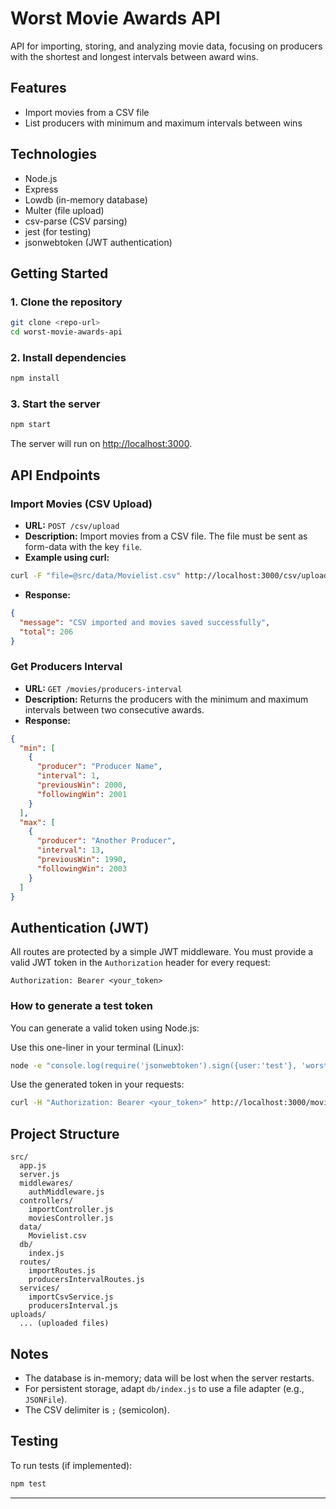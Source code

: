 # Worst Movie Awards API

API for importing, storing, and analyzing movie data, focusing on producers with the shortest and longest intervals between award wins.

## Features
- Import movies from a CSV file
- List producers with minimum and maximum intervals between wins

## Technologies
- Node.js
- Express
- Lowdb (in-memory database)
- Multer (file upload)
- csv-parse (CSV parsing)
- jest (for testing)
- jsonwebtoken (JWT authentication)

## Getting Started

### 1. Clone the repository
```bash
git clone <repo-url>
cd worst-movie-awards-api
```

### 2. Install dependencies
```bash
npm install
```

### 3. Start the server
```bash
npm start
```
The server will run on [http://localhost:3000](http://localhost:3000).

## API Endpoints

### Import Movies (CSV Upload)
- **URL:** `POST /csv/upload`
- **Description:** Import movies from a CSV file. The file must be sent as form-data with the key `file`.
- **Example using curl:**
```bash
curl -F "file=@src/data/Movielist.csv" http://localhost:3000/csv/upload
```
- **Response:**
```json
{
  "message": "CSV imported and movies saved successfully",
  "total": 206
}
```

### Get Producers Interval
- **URL:** `GET /movies/producers-interval`
- **Description:** Returns the producers with the minimum and maximum intervals between two consecutive awards.
- **Response:**
```json
{
  "min": [
    {
      "producer": "Producer Name",
      "interval": 1,
      "previousWin": 2000,
      "followingWin": 2001
    }
  ],
  "max": [
    {
      "producer": "Another Producer",
      "interval": 13,
      "previousWin": 1990,
      "followingWin": 2003
    }
  ]
}
```

## Authentication (JWT)

All routes are protected by a simple JWT middleware. You must provide a valid JWT token in the `Authorization` header for every request:

```
Authorization: Bearer <your_token>
```

### How to generate a test token

You can generate a valid token using Node.js:

Use this one-liner in your terminal (Linux):

```bash
node -e "console.log(require('jsonwebtoken').sign({user:'test'}, 'worst-movie-secret', {expiresIn:'1h'}))"
```

Use the generated token in your requests:

```bash
curl -H "Authorization: Bearer <your_token>" http://localhost:3000/movies/producers-interval
```

## Project Structure
```
src/
  app.js
  server.js
  middlewares/
    authMiddleware.js
  controllers/
    importController.js
    moviesController.js
  data/
    Movielist.csv
  db/
    index.js
  routes/
    importRoutes.js
    producersIntervalRoutes.js
  services/
    importCsvService.js
    producersInterval.js
uploads/
  ... (uploaded files)
```

## Notes
- The database is in-memory; data will be lost when the server restarts.
- For persistent storage, adapt `db/index.js` to use a file adapter (e.g., `JSONFile`).
- The CSV delimiter is `;` (semicolon).

## Testing
To run tests (if implemented):
```bash
npm test
```

---